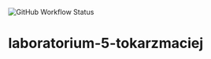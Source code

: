 ![GitHub Workflow Status](https://img.shields.io/github/workflow/status/tokarzmaciej/laboratorium-5-tokarzmaciej/pylint?style=plastic)
# laboratorium-5-tokarzmaciej
